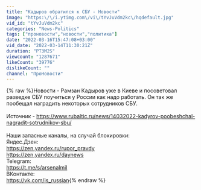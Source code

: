 ```yaml
---
title: "Кадыров обратился к СБУ - Новости"
image: "https:\/\/i.ytimg.com\/vi\/tYvJuVdm2kc\/hqdefault.jpg"
vid_id: "tYvJuVdm2kc"
categories: "News-Politics"
tags: ["проновости","новости","политика"]
date: "2022-03-16T15:47:08+03:00"
vid_date: "2022-03-14T11:30:21Z"
duration: "PT3M2S"
viewcount: "1287671"
likeCount: "39776"
dislikeCount: ""
channel: "ПроНовости"
---
```

{% raw %}Новости - Рамзан Кадыров уже в Киеве и посоветовал разведке СБУ поучиться у России как надо работать. Он так же пообещал наградить некоторых сотрудников СБУ.<br /><br />Источник - <a rel="nofollow" target="blank" href="https://www.rubaltic.ru/news/14032022-kadyrov-poobeshchal-nagradit-sotrudnikov-sbu/">https://www.rubaltic.ru/news/14032022-kadyrov-poobeshchal-nagradit-sotrudnikov-sbu/</a><br /><br />Наши запасные каналы, на случай блокировки:<br />Яндес.Дзен:<br /><a rel="nofollow" target="blank" href="https://zen.yandex.ru/rupor_pravdy">https://zen.yandex.ru/rupor_pravdy</a><br /><a rel="nofollow" target="blank" href="https://zen.yandex.ru/daynews">https://zen.yandex.ru/daynews</a><br />Telegram:<br /><a rel="nofollow" target="blank" href="https://t.me/s/arsenalmil">https://t.me/s/arsenalmil</a><br />ВКонтакте:<br /><a rel="nofollow" target="blank" href="https://vk.com/is_russian">https://vk.com/is_russian</a>{% endraw %}
